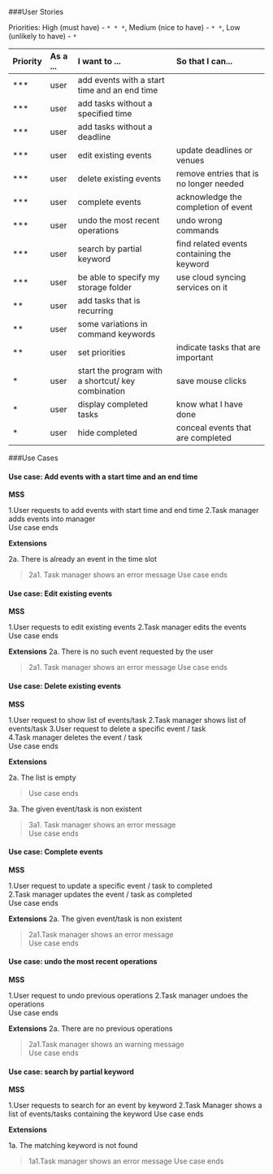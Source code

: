 ###User Stories

Priorities: High (must have) - `* * *`, Medium (nice to have)  - `* *`,  Low (unlikely to have) - `*`

Priority | As a ... | I want to ... | So that I can...
 -------- | :-------- | :--------- | :-----------
***  |  user  |  add events with a start time and an end time  |
***  |  user  |  add tasks without a specified time  | 
***  |  user  |  add tasks without a deadline | 
***  |  user  |  edit existing events  |  update deadlines or venues  
***  |  user  |  delete existing events  |  remove entries that is no longer needed
***  |  user  |  complete events  |  acknowledge the completion of event
***  |  user  |  undo the most recent operations  | undo wrong commands 
***  |  user  |  search by partial keyword  |  find related events containing the keyword
***  |  user  | be able to specify my storage folder | use cloud syncing services on it
**  |  user  |  add tasks that is recurring  |  
**  |  user  |  some variations in command keywords
**  |  user  |  set priorities  |  indicate tasks that are important
*   |  user  | start the program with a shortcut/ key combination | save mouse clicks
*   | user   | display completed tasks | know what I have done
*  |  user  |  hide completed  |  conceal events that are completed

###Use Cases

#### Use case: Add events with a start time and an end time 

**MSS**

1.User requests to add events with start time and end time
2.Task manager adds events into manager <br>
Use case ends

**Extensions**

2a. There is already an event in the time slot

>2a1. Task manager shows an error message
 Use case ends
 

#### Use case: Edit existing events

**MSS**

1.User requests to edit existing events
2.Task manager edits the events<br>
Use case ends

**Extensions**
2a. There is no such event requested by the user

>2a1. Task manager shows an error message
 Use case ends


#### Use case: Delete existing events

**MSS**

1.User request to show list of events/task
2.Task manager shows list of events/task
3.User request to delete a specific event / task  
4.Task manager deletes the event / task <br>
Use case ends


**Extensions**

2a. The list is empty

>Use case ends

3a. The given event/task is non existent

>3a1. Task manager shows an error message <br>
 Use case ends


#### Use case: Complete events

**MSS**

1.User request to update a specific event / task to completed  
2.Task manager updates the event / task as completed<br>
Use case ends

**Extensions**
2a. The given event/task is non existent 

>2a1.Task manager shows an error message <br>
 Use case ends


#### Use case: undo the most recent operations

**MSS**

1.User request to undo previous operations
2.Task manager undoes the operations<br>
Use case ends

**Extensions**
2a. There are no previous operations

> 2a1.Task manager shows an warning message <br>
  Use case ends


#### Use case: search by partial keyword

**MSS**

1.User requests to search for an event by keyword
2.Task Manager shows a list of events/tasks containing the keyword
Use case ends

**Extensions**

1a. The matching keyword is not found

>1a1.Task manager shows an error message
 Use case ends
